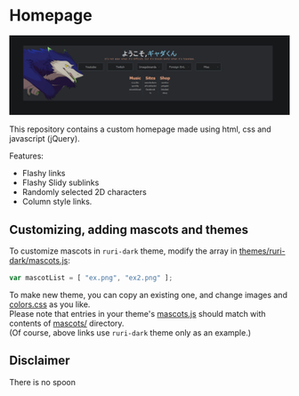 Homepage
====

![alt tag](screenshots/preview.png "Homepage preview")

This repository contains a custom homepage made using html, css and javascript (jQuery).

Features:
* Flashy links
* Flashy Slidy sublinks
* Randomly selected 2D characters
* Column style links.

Customizing, adding mascots and themes
----

To customize mascots in `ruri-dark` theme, modify the array in [themes/ruri-dark/mascots.js](themes/ruri-dark/mascots.js):
```javascript
var mascotList = [ "ex.png", "ex2.png" ];
```

To make new theme, you can copy an existing one, and change images and [colors.css](themes/ruri-dark/colors.css) as you like.  
Please note that entries in your theme's [mascots.js](themes/ruri-dark/mascots.js) should match with contents of [mascots/](themes/ruri-dark/mascots/) directory.  
(Of course, above links use `ruri-dark` theme only as an example.)

Disclaimer
----
There is no spoon